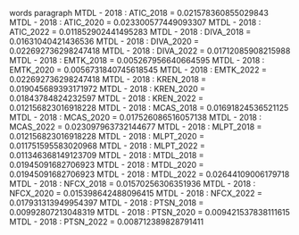 words
paragraph
MTDL - 2018 : ATIC_2018 = 0.021578360855029843
MTDL - 2018 : ATIC_2020 = 0.023300577449093307
MTDL - 2018 : ATIC_2022 = 0.011852902441495283
MTDL - 2018 : DIVA_2018 = 0.01631040421436536
MTDL - 2018 : DIVA_2020 = 0.022692736298247418
MTDL - 2018 : DIVA_2022 = 0.01712085908215988
MTDL - 2018 : EMTK_2018 = 0.005267956640664595
MTDL - 2018 : EMTK_2020 = 0.0056731840745618545
MTDL - 2018 : EMTK_2022 = 0.022692736298247418
MTDL - 2018 : KREN_2018 = 0.019045689393171972
MTDL - 2018 : KREN_2020 = 0.01843784824232597
MTDL - 2018 : KREN_2022 = 0.012156823016918228
MTDL - 2018 : MCAS_2018 = 0.01691824536521125
MTDL - 2018 : MCAS_2020 = 0.017526086516057138
MTDL - 2018 : MCAS_2022 = 0.023097963732144677
MTDL - 2018 : MLPT_2018 = 0.012156823016918228
MTDL - 2018 : MLPT_2020 = 0.011751595583020968
MTDL - 2018 : MLPT_2022 = 0.011346368149123709
MTDL - 2018 : MTDL_2018 = 0.01945091682706923
MTDL - 2018 : MTDL_2020 = 0.01945091682706923
MTDL - 2018 : MTDL_2022 = 0.02644109006179718
MTDL - 2018 : NFCX_2018 = 0.01570256306351936
MTDL - 2018 : NFCX_2020 = 0.015398642488096415
MTDL - 2018 : NFCX_2022 = 0.017931313949954397
MTDL - 2018 : PTSN_2018 = 0.00992807213048319
MTDL - 2018 : PTSN_2020 = 0.009421537838111615
MTDL - 2018 : PTSN_2022 = 0.008712389828791411
